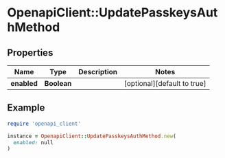 # OpenapiClient::UpdatePasskeysAuthMethod

## Properties

| Name | Type | Description | Notes |
| ---- | ---- | ----------- | ----- |
| **enabled** | **Boolean** |  | [optional][default to true] |

## Example

```ruby
require 'openapi_client'

instance = OpenapiClient::UpdatePasskeysAuthMethod.new(
  enabled: null
)
```


